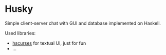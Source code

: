 # Husky
Simple client-server chat with GUI and database implemented on Haskell.

Used libraries:
- [hscurses](https://hackage.haskell.org/package/hscurses) for textual UI, just for fun 
- ...
